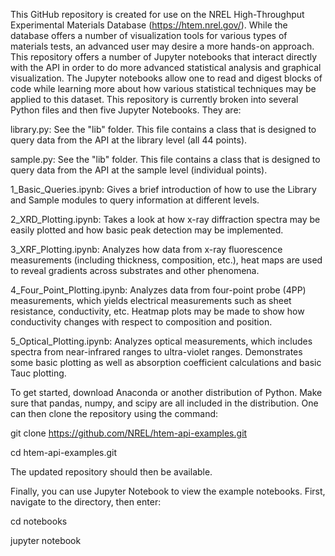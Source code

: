 This GitHub repository is created for use on the NREL High-Throughput Experimental Materials Database (https://htem.nrel.gov/). While the database offers a number of visualization tools for various types of materials tests, an advanced user may desire a more hands-on approach. This repository offers a number of Jupyter notebooks that interact directly with the API in order to do more advanced statistical analysis and graphical visualization. The Jupyter notebooks allow one to read and digest blocks of code while learning more about how various statistical techniques may be applied to this dataset. This repository is currently broken into several Python files and then five Jupyter Notebooks. They are:




library.py: See the "lib" folder. This file contains a class that is designed to query data from the API at the library level (all 44 points).

sample.py: See the "lib" folder. This file contains a class that is designed to query data from the API at the sample level (individual points).




1_Basic_Queries.ipynb: Gives a brief introduction of how to use the Library and Sample modules to query information at different levels.

2_XRD_Plotting.ipynb: Takes a look at how x-ray diffraction spectra may be easily plotted and how basic peak detection may be implemented.

3_XRF_Plotting.ipynb: Analyzes how data from x-ray fluorescence measurements (including thickness, composition, etc.), heat maps are used to reveal gradients across substrates and other phenomena.

4_Four_Point_Plotting.ipynb: Analyzes data from four-point probe (4PP) measurements, which yields electrical measurements such as sheet resistance, conductivity, etc. Heatmap plots may be made to show how conductivity changes with respect to composition and position.

5_Optical_Plotting.ipynb: Analyzes optical measurements, which includes spectra from near-infrared ranges to ultra-violet ranges. Demonstrates some basic plotting as well as absorption coefficient calculations and basic Tauc plotting.

To get started, download Anaconda or another distribution of Python. Make sure that pandas, numpy, and scipy are all included in the distribution. One can then clone the repository using the command:

git clone https://github.com/NREL/htem-api-examples.git

cd htem-api-examples.git

The updated repository should then be available.

Finally, you can use Jupyter Notebook to view the example notebooks. First, navigate to the directory, then enter:

cd notebooks

jupyter notebook

